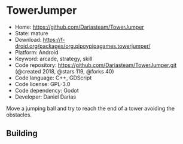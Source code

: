 # TowerJumper

- Home: https://github.com/Dariasteam/TowerJumper
- State: mature
- Download: https://f-droid.org/packages/org.pipoypipagames.towerjumper/
- Platform: Android
- Keyword: arcade, strategy, skill
- Code repository: https://github.com/Dariasteam/TowerJumper.git (@created 2018, @stars 119, @forks 40)
- Code language: C++, GDScript
- Code license: GPL-3.0
- Code dependency: Godot
- Developer: Daniel Darias

Move a jumping ball and try to reach the end of a tower avoiding the obstacles.

## Building
